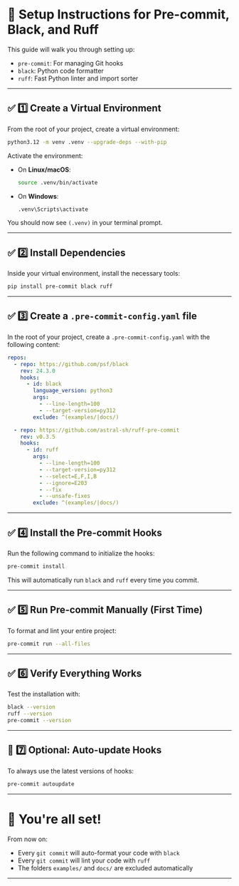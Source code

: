 
# 📌 Setup Instructions for Pre-commit, Black, and Ruff

This guide will walk you through setting up:
- `pre-commit`: For managing Git hooks
- `black`: Python code formatter
- `ruff`: Fast Python linter and import sorter

---

## ✅ **1️⃣ Create a Virtual Environment**

From the root of your project, create a virtual environment:

```bash
python3.12 -m venv .venv --upgrade-deps --with-pip
```

Activate the environment:

- On **Linux/macOS**:
    ```bash
    source .venv/bin/activate
    ```

- On **Windows**:
    ```cmd
    .venv\Scripts\activate
    ```

You should now see `(.venv)` in your terminal prompt.

---

## ✅ **2️⃣ Install Dependencies**

Inside your virtual environment, install the necessary tools:

```bash
pip install pre-commit black ruff
```

---

## ✅ **3️⃣ Create a `.pre-commit-config.yaml` file**

In the root of your project, create a `.pre-commit-config.yaml` with the following content:

```yaml
repos:
  - repo: https://github.com/psf/black
    rev: 24.3.0
    hooks:
      - id: black
        language_version: python3
        args:
          - --line-length=100
          - --target-version=py312
        exclude: ^(examples/|docs/)

  - repo: https://github.com/astral-sh/ruff-pre-commit
    rev: v0.3.5
    hooks:
      - id: ruff
        args:
          - --line-length=100
          - --target-version=py312
          - --select=E,F,I,B
          - --ignore=E203
          - --fix
          - --unsafe-fixes
        exclude: ^(examples/|docs/)
```

---

## ✅ **4️⃣ Install the Pre-commit Hooks**

Run the following command to initialize the hooks:

```bash
pre-commit install
```

This will automatically run `black` and `ruff` every time you commit.

---

## ✅ **5️⃣ Run Pre-commit Manually (First Time)**

To format and lint your entire project:

```bash
pre-commit run --all-files
```

---

## ✅ **6️⃣ Verify Everything Works**

Test the installation with:

```bash
black --version
ruff --version
pre-commit --version
```

---

## 🎯 **7️⃣ Optional: Auto-update Hooks**

To always use the latest versions of hooks:

```bash
pre-commit autoupdate
```

---

# 🚀 **You're all set!**
From now on:
- Every `git commit` will auto-format your code with `black`
- Every `git commit` will lint your code with `ruff`
- The folders `examples/` and `docs/` are excluded automatically

---
